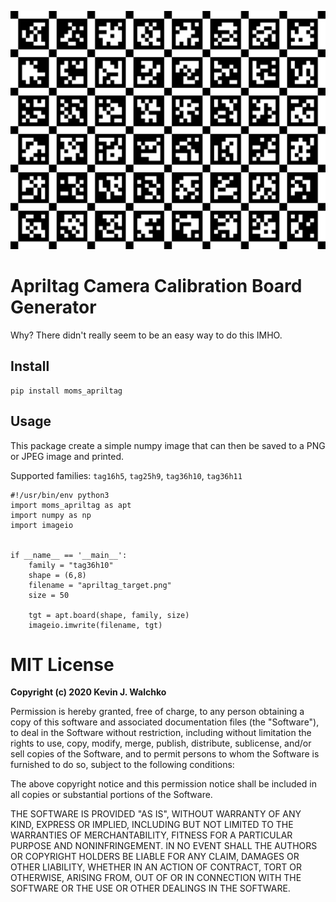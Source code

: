 ![](example/apriltag_target.png)

# Apriltag Camera Calibration Board Generator

Why? There didn't really seem to be an easy way to do this IMHO.

## Install

```
pip install moms_apriltag
```

## Usage

This package create a simple numpy image that can then be saved
to a PNG or JPEG image and printed.

Supported families: `tag16h5`, `tag25h9`, `tag36h10`, `tag36h11`

```
#!/usr/bin/env python3
import moms_apriltag as apt
import numpy as np
import imageio


if __name__ == '__main__':
    family = "tag36h10"
    shape = (6,8)
    filename = "apriltag_target.png"
    size = 50

    tgt = apt.board(shape, family, size)
    imageio.imwrite(filename, tgt)
```

# MIT License

**Copyright (c) 2020 Kevin J. Walchko**

Permission is hereby granted, free of charge, to any person obtaining a copy
of this software and associated documentation files (the "Software"), to deal
in the Software without restriction, including without limitation the rights
to use, copy, modify, merge, publish, distribute, sublicense, and/or sell
copies of the Software, and to permit persons to whom the Software is
furnished to do so, subject to the following conditions:

The above copyright notice and this permission notice shall be included in all
copies or substantial portions of the Software.

THE SOFTWARE IS PROVIDED "AS IS", WITHOUT WARRANTY OF ANY KIND, EXPRESS OR
IMPLIED, INCLUDING BUT NOT LIMITED TO THE WARRANTIES OF MERCHANTABILITY,
FITNESS FOR A PARTICULAR PURPOSE AND NONINFRINGEMENT. IN NO EVENT SHALL THE
AUTHORS OR COPYRIGHT HOLDERS BE LIABLE FOR ANY CLAIM, DAMAGES OR OTHER
LIABILITY, WHETHER IN AN ACTION OF CONTRACT, TORT OR OTHERWISE, ARISING FROM,
OUT OF OR IN CONNECTION WITH THE SOFTWARE OR THE USE OR OTHER DEALINGS IN THE
SOFTWARE.
